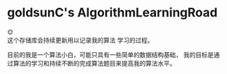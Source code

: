 # goldsunC's AlgorithmLearningRoad
:sun_with_face: <br />
这个存储库会持续更新用以记录我的算法 学习的过程。

目前的我是一个算法小白，可能只具有一些简单的数据结构基础，
我的目标是通过算法的学习和持续不断的完成算法题目来提高我的算法水平。